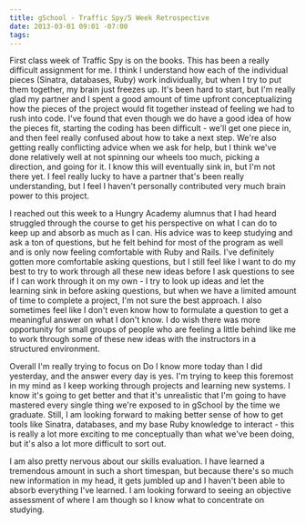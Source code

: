 ```yaml
---
title: gSchool - Traffic Spy/5 Week Retrospective
date: 2013-03-01 09:01 -07:00
tags:
---
```


First class week of Traffic Spy is on the books.  This has been a really difficult assignment for me.  I think I understand how each of the individual pieces (Sinatra, databases, Ruby) work individually, but when I try to put them together, my brain just freezes up.  It's been hard to start, but I'm really glad my partner and I spent a good amount of time upfront conceptualizing how the pieces of the project would fit together instead of feeling we had to rush into code.  I've found that even though we do have a good idea of how the pieces fit, starting the coding has been difficult - we'll get one piece in, and then feel really confused about how to take a next step.  We're also getting really conflicting advice when we ask for help, but I think we've done relatively well at not spinning our wheels too much, picking a direction, and going for it.  I know this will eventually sink in, but I'm not there yet.  I feel really lucky to have a partner that's been really understanding, but I feel I haven't personally contributed very much brain power to this project.

I reached out this week to a Hungry Academy alumnus that I had heard struggled through the course to get his perspective on what I can do to keep up and absorb as much as I can.  His advice was to keep studying and ask a ton of questions, but he felt behind for most of the program as well and is only now feeling comfortable with Ruby and Rails.  I've definitely gotten more comfortable asking questions, but I still feel like I want to do my best to try to work through all these new ideas before I ask questions to see if I can work through it on my own - I try to look up ideas and let the learning sink in before asking questions, but when we have a limited amount of time to complete a project, I'm not sure the best approach.  I also sometimes feel like I don't even know how to formulate a question to get a meaningful answer on what I don't know.  I do wish there was more opportunity for small groups of people who are feeling a little behind like me to work through some of these new ideas with the instructors in a structured environment.

Overall I'm really trying to focus on Do I know more today than I did yesterday, and the answer every day is yes.  I'm trying to keep this foremost in my mind as I keep working through projects and learning new systems.  I know it's going to get better and that it's unrealistic that I'm going to have mastered every single thing we're exposed to in gSchool by the time we graduate.  Still, I am looking forward to making better sense of how to get tools like Sinatra, databases, and my base Ruby knowledge to interact - this is really a lot more exciting to me conceptually than what we've been doing, but it's also a lot more difficult to sort out.

I am also pretty nervous about our skills evaluation.  I have learned a tremendous amount in such a short timespan, but because there's so much new information in my head, it gets jumbled up and I haven't been able to absorb everything I've learned.  I am looking forward to seeing an objective assessment of where I am though so I know what to concentrate on studying.